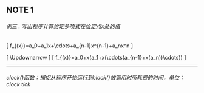 NOTE 1
------
######  例三 . 写出程序计算给定多项式在给定点x处的值
\[
f_{(x)}=a_0+a_1x+\cdots+a_{n-1}x^{n-1}+a_nx^n
\]
<!--添加代码段-->
\[
\Updownarrow
\]
\[
f_{(x)}=a_0+x(a_1+x(\cdots(a_{n-1}+x(a_n))\cdots))
\]
<!--添加代码段-->
-------------------------------------------------
###### clock()函数：捕捉从程序开始运行到clock()被调用时所耗费的时间，单位：clock tick
<!--添加代码段-->
